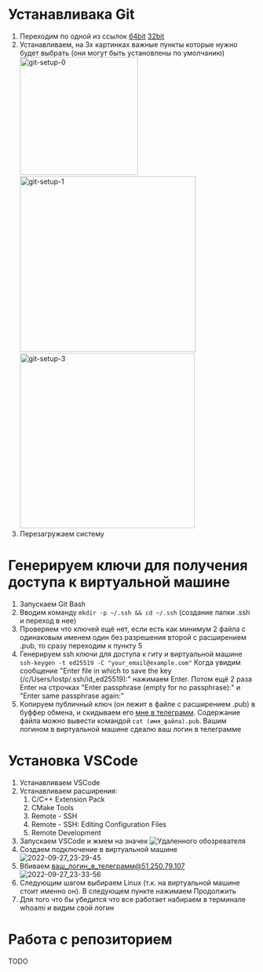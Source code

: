# Устанавливака Git
1. Переходим по одной из ссылок [64bit](https://github.com/git-for-windows/git/releases/download/v2.37.3.windows.1/Git-2.37.3-64-bit.exe) [32bit](https://github.com/git-for-windows/git/releases/download/v2.37.3.windows.1/Git-2.37.3-32-bit.exe)
2. Устанавливаем, на 3х картинках важные пункты которые нужно будет выбрать (они могут быть установлены по умолчанию)
    <img width="240" alt="git-setup-0" src="https://user-images.githubusercontent.com/3163640/192623637-43eedfbf-a3ae-4ad6-bf09-c11d87db78fb.png">
    <img width="358" alt="git-setup-1" src="https://user-images.githubusercontent.com/3163640/192623676-39cab809-5f34-4195-a9ff-6b3171b734d2.png">
    <img width="356" alt="git-setup-3" src="https://user-images.githubusercontent.com/3163640/192623690-1d97730c-1379-45c4-b1f5-dc2b83b5ac80.png">
3. Перезагружаем систему

# Генерируем ключи для получения доступа к виртуальной машине
1. Запускаем Git Bash
2. Вводим команду ```mkdir -p ~/.ssh && cd ~/.ssh``` (создание папки .ssh и переход в нее)
3. Проверяем что ключей ещё нет, если есть как минимум 2 файла с одинаковым именем один без разрешения второй с расширением .pub, то сразу переходим к пункту 5
4. Генерируем ssh ключи для доступа к гиту и виртуальной машине 
    ```ssh-keygen -t ed25519 -C "your_email@example.com"```
    Когда увидим сообщение "Enter file in which to save the key (/c/Users/lostp/.ssh/id_ed25519):" нажимаем Enter.
    Потом ещё 2 раза Enter на строчках "Enter passphrase (empty for no passphrase):" и "Enter same passphrase again:"
5. Копируем публичный ключ (он лежит в файле с расширением .pub) в буффер обмена, и скидываем его [мне в телеграмм](https://tttttt.me/lostpointer). Содержание файла можно вывести командой ```cat (имя_файла).pub```. Вашим логином в виртуальной машине сдеалю ваш логин в телеграмме
  
# Установка VSCode
1. Устанавливаем VSCode
2. Устанавливаем расширения:
    1. C/C++ Extension Pack
    2. CMake Tools
    3. Remote - SSH
    4. Remote - SSH: Editing Configuration Files
    5. Remote Development
3. Запускаем VSCode и жмем на значек ![Удаленного обозревателя](https://user-images.githubusercontent.com/3163640/192628642-ae408c12-218a-4c5a-b7ef-c75a98b205de.png)
4. Создаем подключение в виртуальной машине ![2022-09-27_23-29-45](https://user-images.githubusercontent.com/3163640/192629474-c408edca-92de-441e-9d57-6f00db492bcd.png)
5. Вбиваем ваш_логин_в_телеграмм@51.250.79.107 ![2022-09-27_23-33-56](https://user-images.githubusercontent.com/3163640/192630730-6446b248-d751-490e-ad4c-27d70af5b49c.png)
6. Следующим шагом выбираем Linux (т.к. на виртуальной машине стоит именно он). В следующем пункте нажимаем Продолжить
7. Для того что бы убедится что все работает набираем в терминале whoami и видим свой логин

# Работа с репозиторием
TODO
